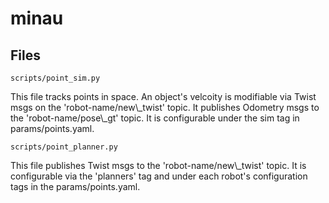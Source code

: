 # minau


## Files
```
scripts/point_sim.py 
```
This file tracks points in space. An object's velcoity is modifiable via Twist msgs on the 'robot-name/new\\_twist' topic. It publishes Odometry msgs to the 'robot-name/pose\\_gt' topic. It is configurable under the sim tag in params/points.yaml.
```
scripts/point_planner.py
```
This file publishes Twist msgs to the 'robot-name/new\\_twist' topic. It is configurable via the 'planners' tag and under each robot's configuration tags in the params/points.yaml.
